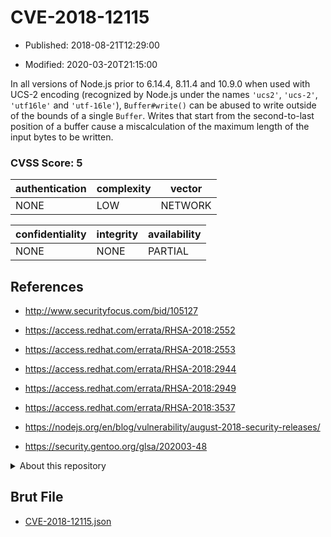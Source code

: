 # CVE-2018-12115

- Published: 2018-08-21T12:29:00

- Modified: 2020-03-20T21:15:00

In all versions of Node.js prior to 6.14.4, 8.11.4 and 10.9.0 when used with UCS-2 encoding (recognized by Node.js under the names `'ucs2'`, `'ucs-2'`, `'utf16le'` and `'utf-16le'`), `Buffer#write()` can be abused to write outside of the bounds of a single `Buffer`. Writes that start from the second-to-last position of a buffer cause a miscalculation of the maximum length of the input bytes to be written.

### CVSS Score: **5**

| authentication | complexity | vector |
| --- | --- | --- |
| NONE | LOW | NETWORK |

| confidentiality | integrity | availability |
| --- | --- | --- |
| NONE | NONE | PARTIAL |

## References

* http://www.securityfocus.com/bid/105127

* https://access.redhat.com/errata/RHSA-2018:2552

* https://access.redhat.com/errata/RHSA-2018:2553

* https://access.redhat.com/errata/RHSA-2018:2944

* https://access.redhat.com/errata/RHSA-2018:2949

* https://access.redhat.com/errata/RHSA-2018:3537

* https://nodejs.org/en/blog/vulnerability/august-2018-security-releases/

* https://security.gentoo.org/glsa/202003-48

<details>
<summary>About this repository</summary> 

  This repository is part of the project [Live Hack CVE](https://github.com/Live-Hack-CVE). Main website can be found [www.live-hack.org](https://www.live-hack.org) 
  
  Made by [Sn0wAlice](https://github.com/Sn0wAlice) for the people that care about security and need to have a feed of the latest CVEs. Hope you enjoy it, don't forget to star the repo and follow me on [Twitter](https://twitter.com/Sn0wAlice) and [Github](https://github.com/Sn0wAlice). And that is my [personnal website](https://www.alice-snow.me/)

  - [Home Page](https://github.com/Live-Hack-CVE)
  - [Framework](https://github.com/Live-Hack-CVE/cve-framework)
  - [CVE database](https://github.com/Live-Hack-CVE/full_database)
  - [Changelog](https://github.com/Live-Hack-CVE/Changelog)
</details>

## Brut File

* [CVE-2018-12115.json](https://raw.githubusercontent.com/Live-Hack-CVE/full_database/main/cves/2018/CVE-2018-12115.json)

